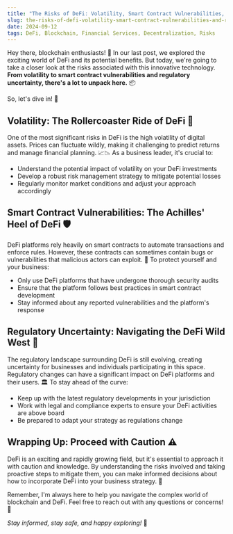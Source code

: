 ```yaml
---
title: "The Risks of DeFi: Volatility, Smart Contract Vulnerabilities, and Regulatory Uncertainty"
slug: the-risks-of-defi-volatility-smart-contract-vulnerabilities-and-regulatory-uncertainty
date: 2024-09-12
tags: DeFi, Blockchain, Financial Services, Decentralization, Risks
---
```


Hey there, blockchain enthusiasts! 👋 In our last post, we explored the exciting world of DeFi and its potential benefits. But today, we're going to take a closer look at the risks associated with this innovative technology. **From volatility to smart contract vulnerabilities and regulatory uncertainty, there's a lot to unpack here.** 📦

So, let's dive in! 🤿

## Volatility: The Rollercoaster Ride of DeFi 🎢

One of the most significant risks in DeFi is the high volatility of digital assets. Prices can fluctuate wildly, making it challenging to predict returns and manage financial planning. 📈📉 As a business leader, it's crucial to:

- Understand the potential impact of volatility on your DeFi investments
- Develop a robust risk management strategy to mitigate potential losses
- Regularly monitor market conditions and adjust your approach accordingly

## Smart Contract Vulnerabilities: The Achilles' Heel of DeFi 🛡️

DeFi platforms rely heavily on smart contracts to automate transactions and enforce rules. However, these contracts can sometimes contain bugs or vulnerabilities that malicious actors can exploit. 🐛 To protect yourself and your business:

- Only use DeFi platforms that have undergone thorough security audits
- Ensure that the platform follows best practices in smart contract development
- Stay informed about any reported vulnerabilities and the platform's response

## Regulatory Uncertainty: Navigating the DeFi Wild West 🌵

The regulatory landscape surrounding DeFi is still evolving, creating uncertainty for businesses and individuals participating in this space. Regulatory changes can have a significant impact on DeFi platforms and their users. 🏛️ To stay ahead of the curve:

- Keep up with the latest regulatory developments in your jurisdiction
- Work with legal and compliance experts to ensure your DeFi activities are above board
- Be prepared to adapt your strategy as regulations change

## Wrapping Up: Proceed with Caution ⚠️

DeFi is an exciting and rapidly growing field, but it's essential to approach it with caution and knowledge. By understanding the risks involved and taking proactive steps to mitigate them, you can make informed decisions about how to incorporate DeFi into your business strategy. 🧠

Remember, I'm always here to help you navigate the complex world of blockchain and DeFi. Feel free to reach out with any questions or concerns! 💬

*Stay informed, stay safe, and happy exploring!* 🚀